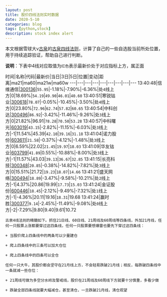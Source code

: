 ```yaml
---
layout: post
title: 股价四线法则实时数据
date: 2020-5-10
categories: blog
tags: [python,stock]
description: stock index alert
---
```



本文根据雪球大v[古泉](https://xueqiu.com/u/7148646888)的[古泉四线法则](https://xueqiu.com/7148646888/130498192)，计算了自己的一些自选股当前所处位置，用于持续追踪验证，帮助自己进行判断。

**说明**：下表中4线对应取值为`红色`表示最新价处于对应指标上方，属正面

时间|名称|代码|最新价|当日|3日|5日|位置|变动|距离|ma21|ma60|ma21w|ma60w
---|---|---|---|---|---|---|---|---
13:40:48|信维通信|[300136](https://xueqiu.com/S/SZ300136)|`55.95`|-1.18%|-7.90%|-6.36%|处`4`线上方|0|18.69%|`54.19`|`49.90`|`46.01`|`40.60`
13:40:51|寒锐钴业|[300618](https://xueqiu.com/S/SZ300618)|`78.07`|-0.05%|-10.45%|-3.50%|处`4`线上方|0|23.80%|`72.96`|`62.74`|`57.82`|`60.65`
13:40:54|中科创达|[300496](https://xueqiu.com/S/SZ300496)|`86.92`|-3.42%|-11.46%|-9.26%|处`3`线上方|0|21.82%|96.91|`78.28`|`70.50`|`53.28`
13:40:57|中科曙光|[603019](https://xueqiu.com/S/SH603019)|`43.15`|-2.82%|-11.15%|-6.03%|处`3`线上方|-1|11.54%|45.39|`42.10`|`39.16`|`31.18`
13:41:04|诺力股份|[603611](https://xueqiu.com/S/SH603611)|`21.58`|-0.37%|-4.12%|-1.48%|处`3`线上方|0|6.59%|22.02|`21.45`|`19.97`|`18.03`
13:41:09|华友钴业|[603799](https://xueqiu.com/S/SH603799)|`41.89`|0.55%|-10.88%|-8.00%|处`3`线上方|-1|11.57%|43.03|`39.13`|`36.67`|`32.85`
13:41:15|长亮科技|[300348](https://xueqiu.com/S/SZ300348)|`20.85`|-0.38%|-14.82%|-7.82%|处`3`线上方|0|15.51%|21.72|`19.23`|`18.07`|`14.66`
13:41:21|盛天网络|[300494](https://xueqiu.com/S/SZ300494)|`18.89`|-3.47%|-9.58%|-10.21%|处`2`线上方|-1|4.37%|20.86|19.99|`17.73`|`15.03`
13:41:24|金证股份|[600446](https://xueqiu.com/S/SH600446)|`18.45`|-2.12%|-9.49%|-7.32%|处`1`线上方|-1|-4.36%|20.11|19.16|`18.31`|19.68
13:41:24|赢时胜|[300377](https://xueqiu.com/S/SZ300377)|`9.14`|-2.45%|-11.49%|-9.08%|处`0`线上方|-2|-7.29%|9.80|9.40|9.61|10.72

```
古泉4线法则的精髓如下。抓住21日线、60日线、21周线及60周线等四条线，外加21月线，任何一只股票上涨都要穿过这四条线，任何一只股票要想爆雷也要先下穿过这四条线：

+ 当股价爬上四条线中的两条可以少量建仓

+ 爬上四条线中的三条可以加大仓位

+ 爬上四条线中的四条可以全仓

任何一只大牛，其股价都会坚守在21月线上方，不会轻易跌破21月线；相反，每跌破四条线中一条就减一些仓位：

+ 21周线可做为多空分水岭及警戒线，股价在21周线及60周线下方就要十分慎重，多看少做

+ 跌破全部四条线就要大幅减仓，甚至清仓，一旦跌破21月线，清仓观望
```